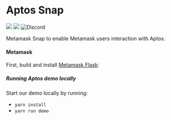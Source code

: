 # Aptos Snap

![](https://img.shields.io/badge/yarn=%3D3.2.3-orange.svg?style=flat-square)
![](https://img.shields.io/badge/Node.js-%3E%3D16.x-orange.svg?style=flat-square)
![Discord](https://img.shields.io/discord/818382715035975771?color=blue&label=Discord&logo=discor)

Metamask Snap to enable Metamask users interaction with Aptos.

#### Metamask

First, build and install [Metamask Flask](https://chrome.google.com/webstore/detail/metamask-flask-developmen/ljfoeinjpaedjfecbmggjgodbgkmjkjk/related):

##### Running Aptos demo locally

Start our demo locally by running:

- `yarn install`
- `yarn run demo`
